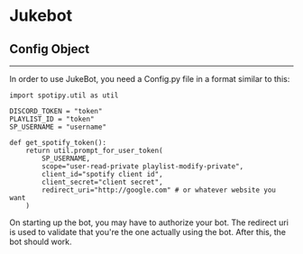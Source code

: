 # Jukebot

## Config Object
- - -
In order to use JukeBot, you need a Config.py file in a format similar to this:
```
import spotipy.util as util

DISCORD_TOKEN = "token"
PLAYLIST_ID = "token"
SP_USERNAME = "username"

def get_spotify_token():
    return util.prompt_for_user_token(
        SP_USERNAME,
        scope="user-read-private playlist-modify-private",
        client_id="spotify client id",
        client_secret="client secret",
        redirect_uri="http://google.com" # or whatever website you want
    )
```

On starting up the bot, you may have to authorize your bot. The redirect uri
is used to validate that you're the one actually using the bot. After this,
the bot should work.
